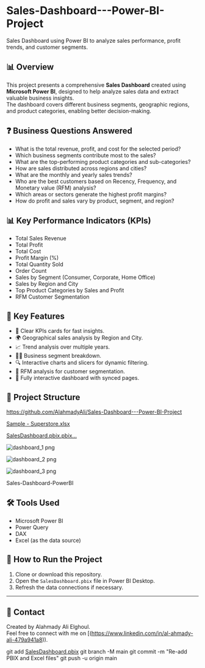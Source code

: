 # Sales-Dashboard---Power-BI-Project
Sales Dashboard using Power BI to analyze sales performance, profit trends, and customer segments.

## 📊 Overview
This project presents a comprehensive **Sales Dashboard** created using **Microsoft Power BI**, designed to help analyze sales data and extract valuable business insights.  
The dashboard covers different business segments, geographic regions, and product categories, enabling better decision-making.

## ❓ Business Questions Answered
- What is the total revenue, profit, and cost for the selected period?
- Which business segments contribute most to the sales?
- What are the top-performing product categories and sub-categories?
- How are sales distributed across regions and cities?
- What are the monthly and yearly sales trends?
- Who are the best customers based on Recency, Frequency, and Monetary value (RFM) analysis?
- Which areas or sectors generate the highest profit margins?
- How do profit and sales vary by product, segment, and region?

## 📊 Key Performance Indicators (KPIs)
- Total Sales Revenue
- Total Profit
- Total Cost
- Profit Margin (%)
- Total Quantity Sold
- Order Count
- Sales by Segment (Consumer, Corporate, Home Office)
- Sales by Region and City
- Top Product Categories by Sales and Profit
- RFM Customer Segmentation

## 🔑 Key Features
- 🚀 Clear KPIs cards for fast insights.
- 🌍 Geographical sales analysis by Region and City.
- 📈 Trend analysis over multiple years.
- 🧑‍💼 Business segment breakdown.
- 🔍 Interactive charts and slicers for dynamic filtering.
- 🔢 RFM analysis for customer segmentation.
- 🔁 Fully interactive dashboard with synced pages.

## 📂 Project Structure

 https://github.com/AlahmadyAli/Sales-Dashboard---Power-BI-Project
 
[Sample - Superstore.xlsx](https://github.com/user-attachments/files/21092633/Sample.-.Superstore.xlsx)

[SalesDashboard.pbix.pbix…]()


![dashboard_1 png](https://github.com/user-attachments/assets/c601a375-2346-43f2-b325-c74f1084108b)

![dashboard_2 png](https://github.com/user-attachments/assets/681e6916-d6d2-40fc-8fbf-0965d0d6ea08)

![dashboard_3 png](https://github.com/user-attachments/assets/e0076904-b823-4658-9d3c-ecd24cfd7bd8)

Sales-Dashboard-PowerBI





## 🛠️ Tools Used
- Microsoft Power BI
- Power Query
- DAX
- Excel (as the data source)

## 🚀 How to Run the Project
1. Clone or download this repository.
2. Open the `SalesDashboard.pbix` file in Power BI Desktop.
3. Refresh the data connections if necessary.


---

## 🤝 Contact
Created by Alahmady Ali Elghoul.  
Feel free to connect with me on [(https://www.linkedin.com/in/al-ahmady-ali-479a941a8)).

git add [SalesDashboard.pbix](https://github.com/AlahmadyAli/Sales-Dashboard---Power-BI-Project.git)
git branch -M main
git commit -m "Re-add PBIX and Excel files"
git push -u origin main

